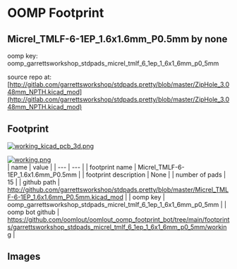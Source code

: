 # OOMP Footprint  
## Micrel_TMLF-6-1EP_1.6x1.6mm_P0.5mm  by none  
  
oomp key: oomp_garrettsworkshop_stdpads_micrel_tmlf_6_1ep_1_6x1_6mm_p0_5mm  
  
source repo at: [http://gitlab.com/garrettsworkshop/stdpads.pretty/blob/master/ZipHole_3.048mm_NPTH.kicad_mod](http://gitlab.com/garrettsworkshop/stdpads.pretty/blob/master/ZipHole_3.048mm_NPTH.kicad_mod)  
## Footprint  
  
[![working_kicad_pcb_3d.png](working_kicad_pcb_3d_600.png)](working_kicad_pcb_3d.png)  
  
[![working.png](working_600.png)](working.png)  
| name | value | 
| --- | --- | 
| footprint name | Micrel_TMLF-6-1EP_1.6x1.6mm_P0.5mm | 
| footprint description | None | 
| number of pads | 15 | 
| github path | http://github.com/garrettsworkshop/stdpads.pretty/blob/master/Micrel_TMLF-6-1EP_1.6x1.6mm_P0.5mm.kicad_mod | 
| oomp key | oomp_garrettsworkshop_stdpads_micrel_tmlf_6_1ep_1_6x1_6mm_p0_5mm | 
| oomp bot github | https://github.com/oomlout/oomlout_oomp_footprint_bot/tree/main/footprints/garrettsworkshop_stdpads_micrel_tmlf_6_1ep_1_6x1_6mm_p0_5mm/working | 
## Images  
